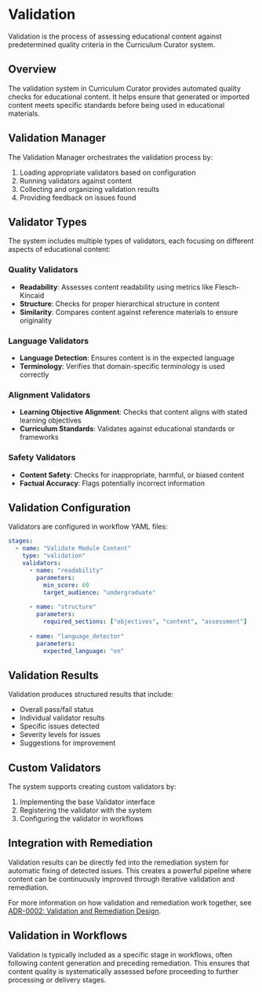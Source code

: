 # Validation

Validation is the process of assessing educational content against predetermined quality criteria in the Curriculum Curator system.

## Overview

The validation system in Curriculum Curator provides automated quality checks for educational content. It helps ensure that generated or imported content meets specific standards before being used in educational materials.

## Validation Manager

The Validation Manager orchestrates the validation process by:

1. Loading appropriate validators based on configuration
2. Running validators against content
3. Collecting and organizing validation results
4. Providing feedback on issues found

## Validator Types

The system includes multiple types of validators, each focusing on different aspects of educational content:

### Quality Validators

- **Readability**: Assesses content readability using metrics like Flesch-Kincaid
- **Structure**: Checks for proper hierarchical structure in content
- **Similarity**: Compares content against reference materials to ensure originality

### Language Validators

- **Language Detection**: Ensures content is in the expected language
- **Terminology**: Verifies that domain-specific terminology is used correctly

### Alignment Validators

- **Learning Objective Alignment**: Checks that content aligns with stated learning objectives
- **Curriculum Standards**: Validates against educational standards or frameworks

### Safety Validators

- **Content Safety**: Checks for inappropriate, harmful, or biased content
- **Factual Accuracy**: Flags potentially incorrect information

## Validation Configuration

Validators are configured in workflow YAML files:

```yaml
stages:
  - name: "Validate Module Content"
    type: "validation"
    validators:
      - name: "readability"
        parameters:
          min_score: 60
          target_audience: "undergraduate"
      
      - name: "structure"
        parameters:
          required_sections: ["objectives", "content", "assessment"]
          
      - name: "language_detector"
        parameters:
          expected_language: "en"
```

## Validation Results

Validation produces structured results that include:

- Overall pass/fail status
- Individual validator results
- Specific issues detected
- Severity levels for issues
- Suggestions for improvement

## Custom Validators

The system supports creating custom validators by:

1. Implementing the base Validator interface
2. Registering the validator with the system
3. Configuring the validator in workflows

## Integration with Remediation

Validation results can be directly fed into the remediation system for automatic fixing of detected issues. This creates a powerful pipeline where content can be continuously improved through iterative validation and remediation.

For more information on how validation and remediation work together, see [ADR-0002: Validation and Remediation Design](../adr/0002-validation-remediation-design.md).

## Validation in Workflows

Validation is typically included as a specific stage in workflows, often following content generation and preceding remediation. This ensures that content quality is systematically assessed before proceeding to further processing or delivery stages.